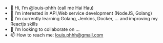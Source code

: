 - 👋 Hi, I’m @louis-phhh (call me Hai Hau)
- 👀 I’m interested in API,Web service development (NodeJS, Golang)
- 🌱 I’m currently learning Golang, Jenkins, Docker, ... and improving my Reactjs skills
- 💞️ I’m looking to collaborate on ...
- 📫 How to reach me: louis.phhh@gmail.com

<!---
louis-phhh/louis-phhh is a ✨ special ✨ repository because its `README.md` (this file) appears on your GitHub profile.
You can click the Preview link to take a look at your changes.
--->
